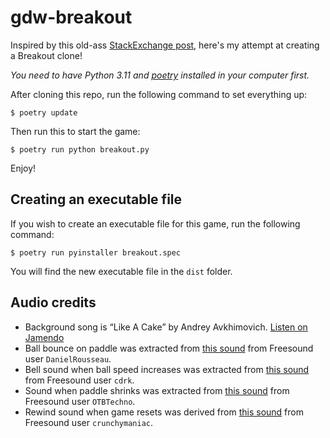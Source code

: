 # gdw-breakout

Inspired by this old-ass [StackExchange post](https://gamedev.stackexchange.com/questions/854/what-are-good-games-to-earn-your-wings-with), here's my attempt at creating a Breakout clone!

_You need to have Python 3.11 and [poetry](https://python-poetry.org) installed in your computer first._

After cloning this repo, run the following command to set everything up:

```shell
$ poetry update
```

Then run this to start the game:

```shell
$ poetry run python breakout.py
```

Enjoy!

## Creating an executable file

If you wish to create an executable file for this game, run the following command:

```shell
$ poetry run pyinstaller breakout.spec
```

You will find the new executable file in the `dist` folder.

## Audio credits

- Background song is &ldquo;Like A Cake&rdquo; by Andrey Avkhimovich. [Listen on Jamendo](https://www.jamendo.com/track/1199570/like-a-cake)
- Ball bounce on paddle was extracted from [this sound](https://freesound.org/people/DanielRousseau/sounds/366780/) from Freesound user `DanielRousseau`.
- Bell sound when ball speed increases was extracted from [this sound](https://freesound.org/people/cdrk/sounds/495484/) from Freesound user `cdrk`.
- Sound when paddle shrinks was extracted from [this sound](https://freesound.org/people/OTBTechno/sounds/136772/) from Freesound user `OTBTechno`.
- Rewind sound when game resets was derived from [this sound](https://freesound.org/people/crunchymaniac/sounds/687272/) from Freesound user `crunchymaniac`.